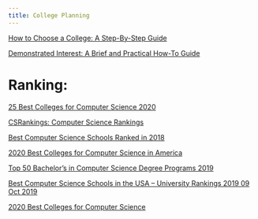 ```yaml
---
title: College Planning
---
```


[How to Choose a College: A Step-By-Step Guide](https://www.collegeessayguy.com/blog/how-to-choose-a-college)

[Demonstrated Interest: A Brief and Practical How-To Guide](https://www.collegeessayguy.com/blog/how-to-demonstrate-interest-in-a-college-a-brief-and-practical-guide)

# Ranking:

[25 Best Colleges for Computer Science 2020](https://www.gradreports.com/best-colleges/computer-science)

[CSRankings: Computer Science Rankings](http://csrankings.org/#/index?all)

[Best Computer Science Schools Ranked in 2018](https://www.usnews.com/best-graduate-schools/top-science-schools/computer-science-rankings)

[2020 Best Colleges for Computer Science in America](https://www.niche.com/colleges/search/best-colleges-for-computer-science/)

[Top 50 Bachelor’s in Computer Science Degree Programs 2019](https://www.computersciencedegreehub.com/best/bachelors-computer-science/)

[
Best Computer Science Schools in the USA – University Rankings 2019 09 Oct 2019](https://www.mastersportal.com/articles/2747/best-computer-science-schools-in-the-usa-university-rankings-2019.html)

[2020 Best Colleges for Computer Science](https://www.collegefactual.com/majors/computer-information-sciences/computer-science/rankings/top-ranked/)

[]()

